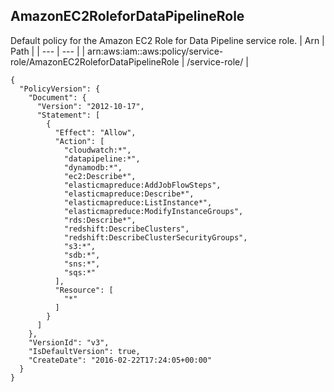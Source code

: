 
## AmazonEC2RoleforDataPipelineRole
Default policy for the Amazon EC2 Role for Data Pipeline service role.
| Arn | Path |
| --- | --- |
| arn:aws:iam::aws:policy/service-role/AmazonEC2RoleforDataPipelineRole | /service-role/ |
```
{
  "PolicyVersion": {
    "Document": {
      "Version": "2012-10-17",
      "Statement": [
        {
          "Effect": "Allow",
          "Action": [
            "cloudwatch:*",
            "datapipeline:*",
            "dynamodb:*",
            "ec2:Describe*",
            "elasticmapreduce:AddJobFlowSteps",
            "elasticmapreduce:Describe*",
            "elasticmapreduce:ListInstance*",
            "elasticmapreduce:ModifyInstanceGroups",
            "rds:Describe*",
            "redshift:DescribeClusters",
            "redshift:DescribeClusterSecurityGroups",
            "s3:*",
            "sdb:*",
            "sns:*",
            "sqs:*"
          ],
          "Resource": [
            "*"
          ]
        }
      ]
    },
    "VersionId": "v3",
    "IsDefaultVersion": true,
    "CreateDate": "2016-02-22T17:24:05+00:00"
  }
}
```

